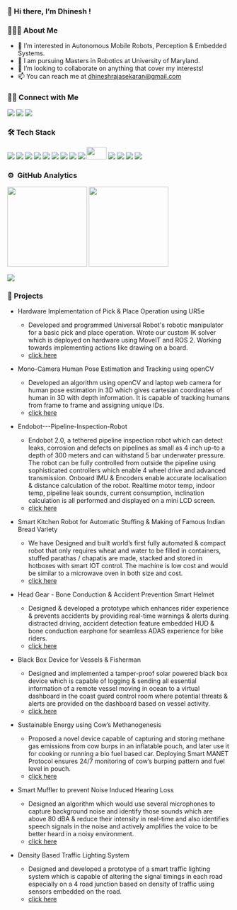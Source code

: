### 👋 Hi there, I’m Dhinesh !

### 👨🏻‍💻 About Me

- 👀 I’m interested in Autonomous Mobile Robots, Perception & Embedded Systems.
- 🌱 I am pursuing Masters in Robotics at University of Maryland.
- 👯 I’m looking to collaborate on anything that cover my interests!
- 📫 You can reach me at [dhineshrajasekaran@gmail.com](mailto:dhineshrajasekaran@gmail.com)

### 🤝🏻 Connect with Me

<p align="left">
<a href="https://www.linkedin.com/in/dr24/"><img src="https://img.shields.io/badge/-LinkedIn-0077B5?style=for-the-badge&logo=Linkedin&logoColor=white"/></a>
<a href="mailto:dhineshrajasekaran@gmail.com"><img src="https://img.shields.io/badge/-Email-D14836?style=for-the-badge&logo=Gmail&logoColor=white"/></a>
<a href="https://www.instagram.com/_dhinesh_._._/"><img src="https://img.shields.io/badge/-Instagram-E4405F?style=for-the-badge&logo=Instagram&logoColor=white"/></a>
</p>

### 🛠 Tech Stack

<img src="https://img.shields.io/badge/Python-3776AB?style=for-the-badge&logo=python&logoColor=white"> <img src="https://img.shields.io/badge/C-00599C?style=for-the-badge&logo=c&logoColor=white"> <img src="https://img.shields.io/badge/C%2B%2B-00599C?style=for-the-badge&logo=c%2B%2B&logoColor=white">  <img src="https://img.shields.io/badge/ros-%230A0FF9.svg?style=for-the-badge&logo=ros&logoColor=white"> <img src="https://img.shields.io/badge/PyTorch-EE4C2C?style=for-the-badge&logo=PyTorch&logoColor=white"> <img src="https://img.shields.io/badge/Numpy-777BB4?style=for-the-badge&logo=numpy&logoColor=white">  <img src="https://img.shields.io/badge/scikit_learn-F7931E?style=for-the-badge&logo=scikit-learn&logoColor=white"> <img src="https://img.shields.io/badge/OpenCV-27338e?style=for-the-badge&logo=OpenCV&logoColor=white"> <img src="https://img.shields.io/badge/-Git-05122A?style=for-the-badge&logo=git"> <img src="https://user-images.githubusercontent.com/40200916/183264814-f13b2403-10c2-47b4-863c-353aafc0a42d.jpeg" height="28" width="45" /> <img src="https://img.shields.io/badge/-Visual%20Studio%20Code-05122A?style=for-the-badge&logo=visual-studio-code&logoColor=007ACC"> <img src="https://img.shields.io/badge/-Illustrator-05122A?style=for-the-badge&logo=adobe-illustrator"> <img src="https://img.shields.io/badge/-Photoshop-05122A?style=for-the-badge&logo=adobe-photoshop"> <img src="https://img.shields.io/badge/-Arduino-00979D?style=for-the-badge&logo=Arduino&logoColor=white">


### ⚙️ &nbsp;GitHub Analytics
<!-- ![Dhinesh's github stats](https://github-readme-stats.vercel.app/api?username=stark-2000&show_icons=true&theme=radical) -->
<img height="180em" src="https://github-readme-stats.vercel.app/api?username=stark-2000&show_icons=true&theme=radical"> <img height="180em" src="https://github-readme-stats-eight-theta.vercel.app/api/top-langs/?username=stark-2000&layout=compact&langs_count=8&theme=algolia"> 

<p align="left">
<img src="https://komarev.com/ghpvc/?username=stark-2000&color=blueviolet&&style=for-the-badge">
</p>

### 🔧 Projects

 - Hardware Implementation of Pick & Place Operation using UR5e
    - Developed and programmed Universal Robot's robotic manipulator for a basic pick and place operation. Wrote our custom IK solver which is deployed on hardware using MoveIT and ROS 2. Working towards implementing actions like drawing on a board.
    - [click here](https://github.com/stark-2000/UR5_Pick-Place_Hardware)
    
 - Mono-Camera Human Pose Estimation and Tracking using openCV
    - Developed an algorithm using openCV and laptop web camera for human pose estimation in 3D which gives cartesian coordinates of human in 3D with depth information. It is capable of tracking humans from frame to frame and assigning unique IDs.
    - [click here](https://github.com/stark-2000/Mono-Camera-Human-Pose-Estimation-and-Tracking-using-openCV)
   
 - Endobot---Pipeline-Inspection-Robot
    - Endobot 2.0, a tethered pipeline inspection robot which can detect leaks, corrosion and defects on pipelines as small as 4 inch up-to a depth of 300 meters and can withstand 5 bar underwater pressure. The robot can be fully controlled from outside the pipeline using sophisticated controllers which enable 4 wheel drive and advanced transmission. Onboard IMU & Encoders enable accurate localisation & distance calculation of the robot. Realtime motor temp, indoor temp, pipeline leak sounds, current consumption, inclination calculation is all performed and displayed on a mini LCD screen.
    - [click here](https://github.com/stark-2000/Endobot---Pipeline-Inspection-Robot)
    
 - Smart Kitchen Robot for Automatic Stuffing & Making of Famous Indian Bread Variety
    - We have Designed and built world’s first fully automated & compact robot that only requires wheat and water to be filled in containers, stuffed parathas / chapatis are made, stacked and stored in hotboxes with smart IOT control. The machine is low cost and would be similar to a microwave oven in both size and cost.
    - [click here](https://github.com/stark-2000/ACMM)

 - Head Gear - Bone Conduction & Accident Prevention Smart Helmet
    - Designed & developed a prototype which enhances rider experience & prevents accidents by providing real-time warnings & alerts during distracted driving, accident detection feature embedded HUD & bone conduction earphone for seamless ADAS experience for bike riders.
    - [click here](https://github.com/stark-2000/Head-Gear)

 - Black Box Device for Vessels & Fisherman
    - Designed and implemented a tamper-proof solar powered black box device which is capable of logging & sending all essential information of a remote vessel moving in ocean to a virtual dashboard in the coast guard control room where potential threats & alerts are provided on the dashboard based on vessel activity.
    - [click here](https://github.com/stark-2000/AIH)

 - Sustainable Energy using Cow’s Methanogenesis
    - Proposed a novel device capable of capturing and storing methane gas emissions from cow burps in an inflatable pouch, and later use it for cooking or running a bio fuel based car. Deploying Smart MANET Protocol ensures 24/7 monitoring of cow’s burping pattern and fuel level in pouch.
    - [click here](https://drive.google.com/file/d/10OLJl69n5CX_1X1OYs0EIfuC2A_wl_bi/view?usp=sharing)

 - Smart Muffler to prevent Noise Induced Hearing Loss 
    - Designed an algorithm which would use several microphones to capture background noise and identify those sounds which are above 80 dBA & reduce their intensity in real-time and also identifies speech signals in the noise and actively amplifies the voice to be better heard in a noisy environment.
    - [click here](https://github.com/stark-2000/Smart-Muffler---NIHL)

 - Density Based Traffic Lighting System 
    - Designed and developed a prototype of a smart traffic lighting system which is capable of altering the signal timings in each road especially on a 4 road junction based on density of traffic using sensors embedded on the road.
    - [click here](https://github.com/stark-2000/Density-Based-Traffic-Lighting-System)
